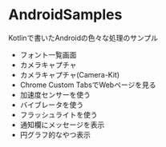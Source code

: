 # AndroidSamples
Kotlinで書いたAndroidの色々な処理のサンプル


- フォント一覧画面
- カメラキャプチャ
- カメラキャプチャ(Camera-Kit)
- Chrome Custom TabsでWebページを見る
- 加速度センサーを使う
- バイブレータを使う
- フラッシュライトを使う
- 通知欄にメッセージを表示
- 円グラフ的なやつ表示